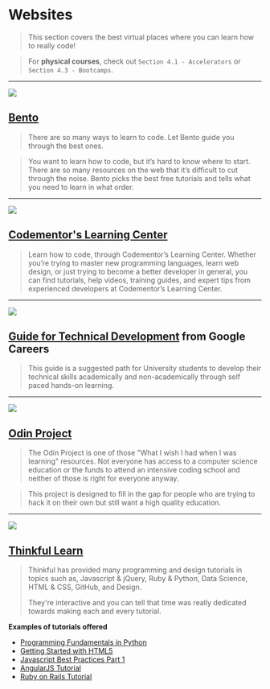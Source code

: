 # Websites

> This section covers the best virtual places where you can learn how to really code!

> For **physical courses**, check out `Section 4.1 - Accelerators` or `Section 4.3 - Bootcamps`.

---

![](https://www.bento.io/static/img/twitter_card_2.png)

## [Bento](https://www.bento.io/)

> There are so many ways to learn to code. Let Bento guide you through the best ones.

> You want to learn how to code, but it’s hard to know where to start. There are so many resources on the web that it’s difficult to cut through the noise. Bento picks the best free tutorials and tells what you need to learn in what order.

---

![](http://cdn.geekwire.com/wp-content/uploads/codementor-logo-2.png)

## [Codementor's Learning Center](https://www.codementor.io/learn)

> Learn how to code, through Codementor’s Learning Center. Whether you’re trying to master new programming languages, learn web design, or just trying to become a better developer in general, you can find tutorials, help videos, training guides, and expert tips from experienced developers at Codementor’s Learning Center.

---

![](http://www.google.com/about/careers/files/home.jpg)

## [Guide for Technical Development](https://www.google.com/about/careers/students/guide-to-technical-development.html) from Google Careers

> This guide is a suggested path for University students to develop their technical skills academically and non-academically through self paced hands-on learning.

---

![](http://airpair-blog.s3.amazonaws.com/wp-content/uploads/2014/04/The-Odin-Project-Open-Sourced-Free-Curriculum.png)

## [Odin Project](http://www.theodinproject.com/home)

> The Odin Project is one of those "What I wish I had when I was learning" resources. Not everyone has access to a computer science education or the funds to attend an intensive coding school and neither of those is right for everyone anyway.

> This project is designed to fill in the gap for people who are trying to hack it on their own but still want a high quality education.

---

![](https://huacm.files.wordpress.com/2015/03/thinkful.png)

## [Thinkful Learn](http://www.thinkful.com/learn)

> Thinkful has provided many programming and design tutorials in topics such as, Javascript & jQuery, Ruby & Python, Data Science, HTML & CSS, GitHub, and Design.
>
> They're interactive and you can tell that time was really dedicated towards making each and every tutorial.

**Examples of tutorials offered**

- [Programming Fundamentals in Python](http://www.thinkful.com/learn/intro-to-python-tutorial/)
- [Getting Started with HTML5](http://www.thinkful.com/learn/getting-started-with-html5)
- [Javascript Best Practices Part 1](http://www.thinkful.com/learn/javascript-best-practices-1/)
- [AngularJS Tutorial](http://www.thinkful.com/learn/angularjs-tutorial-build-a-gmail-clone/)
- [Ruby on Rails Tutorial](http://www.thinkful.com/learn/ruby-on-rails-tutorial/)
